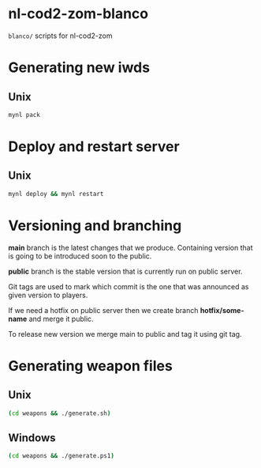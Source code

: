 # nl-cod2-zom-blanco

`blanco/` scripts for nl-cod2-zom

# Generating new iwds

## Unix
```sh
mynl pack
```

# Deploy and restart server

## Unix
```sh
mynl deploy && mynl restart
```

# Versioning and branching

**main** branch is the latest changes that we produce. Containing version that is going to be introduced soon to the public.

**public** branch is the stable version that is currently run on public server.

Git tags are used to mark which commit is the one that was announced as given version to players.

If we need a hotfix on public server then we create branch **hotfix/some-name** and merge it public.

To release new version we merge main to public and tag it using git tag.

# Generating weapon files

## Unix
```sh
(cd weapons && ./generate.sh)
```

## Windows
```bash
(cd weapons && ./generate.ps1)
```